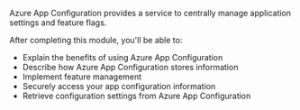 Azure App Configuration provides a service to centrally manage application settings and feature flags.

After completing this module, you'll be able to:

* Explain the benefits of using Azure App Configuration
* Describe how Azure App Configuration stores information
* Implement feature management
* Securely access your app configuration information
* Retrieve configuration settings from Azure App Configuration
